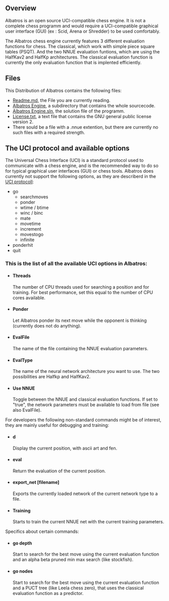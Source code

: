 ## Overview

Albatros is an open source UCI-compatible chess engine. It is not a complete chess programm and would require a UCI-compatible graphical user interface (GUI) (ex : Scid, Arena or Shredder) to be used comfortably.

The Albatros chess engine currently features 3 different evaluation functions for chess. The classical, which work with simple piece square tables (PSQT). And the two NNUE evaluation funtions, which are using the HalfKav2 and HalfKp architectures. The classical evaluation function is currently the only evaluation function that is implented efficiently.

## Files

This Distribution of Albatros contains the following files:

* [Readme.md](https://github.com/PiIsRational/Albatros/blob/master/README.md), the File you are currently reading.
* [Albatros Engine](https://github.com/PiIsRational/Albatros/tree/master/Albatros%20Engine), a subdirectory that contains the whole sourcecode.
* [Albatros Engine.sln](https://github.com/PiIsRational/Albatros/blob/master/Albatros%20Engine.sln), the solution file of the programm.
* [License.txt](https://github.com/PiIsRational/Albatros/blob/master/LICENSE), a text file that contains the GNU general public license version 2.
* There sould be a file with a .nnue extention, but there are currently no such files with a required strength.

## The UCI protocol and available options

The Universal Chess Interface (UCI) is a standard protocol used to communicate with a chess engine, and is the recommended way to do so for typical graphical user interfaces (GUI) or chess tools. Albatros does currently not support the following options, as they are describerd in the [UCI protocoll](https://www.shredderchess.com/download/div/uci.zip):

 * go
   * searchmoves
   * ponder
   * wtime / btime
   * winc / binc
   * mate
   * movetime
   * increment
   * movestogo
   * infinite
 * ponderhit
 * quit

### This is the list of all the available UCI options in Albatros:

 * #### Threads
   The number of CPU threads used for searching a position and for training. For best performance, set this equal to the number of CPU cores available.
   
 * #### Ponder 
   Let Albatros ponder its next move while the opponent is thinking (currently does not do anything).
   
 * #### EvalFile
   The name of the file containing the NNUE evaluation parameters.
   
 * #### EvalType
   The name of the neural network architecture you want to use. The two possibilities are Halfkp and HalfKav2.
   
 * #### Use NNUE
   Toggle between the NNUE and classical evaluation functions. If set to "true",
   the network parameters must be available to load from file (see also EvalFile).
   
For developers the following non-standard commands might be of interest, they are mainly useful for debugging and training:

  * #### d
    Display the current position, with ascii art and fen.
    
  * #### eval
    Return the evaluation of the current position.
    
  * #### export_net [filename]
    Exports the currently loaded network of the current network type to a file.
    
  * #### Training
    Starts to train the current NNUE net with the current training parameters.
    
Specifics about certain commands:

  * #### go depth 
    Start to search for the best move using the current evaluation function and an alpha beta pruned min max search (like stockfish).
    
  * #### go nodes 
    Start to search for the best move using the current evaluation function and a PUCT tree (like Leela chess zero), that uses the classical evaluation  function as a     predictor.  
